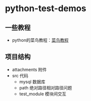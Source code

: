 # python-test-demos

## 一些教程

- python的菜鸟教程：[菜鸟教程](https://www.runoob.com/python/python-tutorial.html)

## 项目结构

- attachments 附件
- src 代码
  - mysql 数据库
  - path 绝对路径相对路径问题
  - test_module 模块间交互
